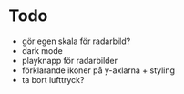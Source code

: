 # Todo

- gör egen skala för radarbild?
- dark mode
- playknapp för radarbilder
- förklarande ikoner på y-axlarna + styling
- ta bort lufttryck?
